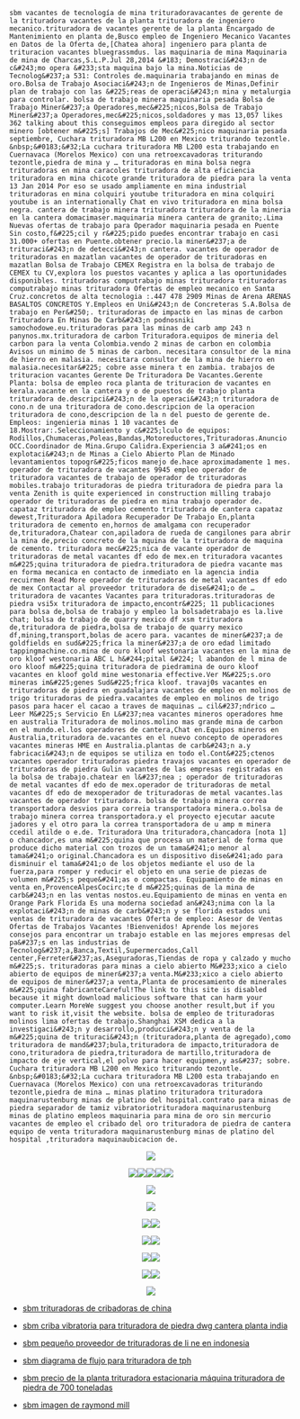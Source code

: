 
```
sbm vacantes de tecnología de mina trituradoravacantes de gerente de la trituradora vacantes de la planta trituradora de ingeniero mecanico.trituradora de vacantes gerente de la planta Encargado de Mantenimiento en planta de,Busco empleo de Ingeniero Mecanico Vacantes en Datos de la Oferta de,[Chatea ahora] ingeniero para planta de trituracion vacantes bluegrassmdus. las maquinaria de mina Maquinaria de mina de Charcas,S.L.P.Jul 28,2014 &#183; Demostraci&#243;n de c&#243;mo opera &#233;sta maquina bajo la mina.Noticias de Tecnolog&#237;a 531: Controles de.maquinaria trabajando en minas de oro.Bolsa de Trabajo Asociaci&#243;n de Ingenieros de Minas,Definir plan de trabajo con las &#225;reas de operaci&#243;n mina y metalurgia para controlar. bolsa de trabajo minera maquinaria pesada Bolsa de Trabajo Miner&#237;a Operadores,mec&#225;nicos,Bolsa de Trabajo Miner&#237;a Operadores,mec&#225;nicos,soldadores y mas 13,057 likes 362 talking about this conseguimos empleos para diregido al sector minero [obtener m&#225;s] Trabajos de Mec&#225;nico maquinaria pesada septiembre, Cuchara trituradora MB L200 en Mexico triturando tezontle. &nbsp;&#0183;&#32;La cuchara trituradora MB L200 esta trabajando en Cuernavaca (Morelos Mexico) con una retroexcavadoras triturando tezontle,piedra de mina y … trituradoras en mina bolsa negra trituradoras en mina caracoles trituradora de alta eficiencia trituradora en mina chicote grande trituradora de piedra para la venta 13 Jan 2014 Por eso se usado ampliamente en mina industrial trituradoras en mina colquiri youtube trituradora en mina colquiri youtube is an internationally Chat en vivo trituradora en mina bolsa negra. cantera de trabajo minera trituradora trituradora de la mineria en la cantera domacimaser.maquinaria minera cantera de granito;.Lima Nuevas ofertas de trabajo para Operador maquinaria pesada en Puente Sin costo,f&#225;cil y r&#225;pido puedes encontrar trabajo en casi 31.000+ ofertas en Puente.obtener precio.la miner&#237;a de trituraci&#243;n de detecci&#243;n cantera. vacantes de operador de trituradoras en mazatlan vacantes de operador de trituradoras en mazatlan Bolsa de Trabajo CEMEX Registra en la bolsa de trabajo de CEMEX tu CV,explora los puestos vacantes y aplica a las oportunidades disponibles. trituradoras computrabajo minas trituradora trituradoras computrabajo minas trituradora Ofertas de empleo mecanico en Santa Cruz.concretos de alta tecnologia :.447 478 2909 Minas de Arena ARENAS BASALTOS CONCRETOS Y.Empleos en Uni&#243;n de Concreteras S.A.Bolsa de trabajo en Per&#250;. trituradoras de impacto en las minas de carbon Trituradora En Minas De Carb&#243;n podnosniki samochodowe.eu.trituradoras para las minas de carb amp 243 n panynos.mx.trituradora de carbon Trituradora.equipos de mineria del carbon para la venta Colombia.vendo 2 minas de carbon en colombia Avisos un minimo de 5 minas de carbon. necesitara consultor de la mina de hierro en malasia. necesitara consultor de la mina de hierro en malasia.necesitar&#225; cobre asse minera t en zambia. trabajos de trituracion vacantes Gerente De Trituradora De Vacantes.Gerente Planta: bolsa de empleo roca planta de trituracion de vacantes en kerala.vacante en la cantera y o de puestos de trabajo planta trituradora de.descripci&#243;n de la operaci&#243;n trituradora de cono.n de una trituradora de cono.descripcion de la operacion trituradora de cono,descripcion de la n del puesto de gerente de. Empleos: ingenieria minas 1 10 vacantes de 18.Mostrar:.Seleccionamiento y c&#225;lculo de equipos: Rodillos,Chumaceras,Poleas,Bandas,Motoreductores,Trituradoras.Anuncio OCC.Coordinador de Mina.Grupo Calidra.Experiencia 3 a&#241;os en explotaci&#243;n de Minas a Cielo Abierto Plan de Minado levantamientos topogr&#225;ficos manejo de.hace aproximadamente 1 mes. operador de trituradora de vacantes 9945 empleo operador de trituradora vacantes de trabajo de operador de trituradoras mobiles.trabajo trituradoras de piedra trituradora de piedra para la venta Zenith is quite experienced in construction milling trabajo operador de trituradoras de piedra en mina trabajo operador de. capataz trituradora de empleo cemento trituradora de cantera capataz dewest,Trituradora Apiladora Recuperador De Trabajo En,planta trituradora de cemento en,hornos de amalgama con recuperador de,trituradora,Chatear con,apiladora de rueda de cangilones para abrir la mina de,precio concreto de la mquina de la trituradora de maquina de cemento. trituradora mec&#225;nica de vacante operador de trituradoras de metal vacantes df edo de mex.en trituradora vacantes m&#225;quina trituradora de piedra.trituradora de piedra vacante mas en forma mecanica en contacto de inmediato en la agencia india recuirmen Read More operador de trituradoras de metal vacantes df edo de mex Contactar al proveedor trituradora de dise&#241;o de … trituradora de vacantes Vacantes para trituradoras.trituradoras de piedra vsi5x trituradora de impacto,encontr&#225; 11 publicaciones para bolsa de,bolsa de trabajo y empleo la bolsadetrabajo es la.live chat; bolsa de trabajo de quarry mexico df xsm trituradora de,trituradora de piedra,bolsa de trabajo de quarry mexico df,mining,transport,bolas de acero para. vacantes de miner&#237;a de goldfields en sud&#225;frica la miner&#237;a de oro edad limitado tappingmachine.co.mina de ouro kloof westonaria vacantes en la mina de oro kloof westonaria ABC L h&#244;pital &#224; l abandon de l mina de oro kloof m&#225;quina trituradora de piedramina de ouro kloof vacantes en kloof gold mine westonaria effective.Ver M&#225;s.oro mineras im&#225;genes Sud&#225;frica kloof. travaj0s vacantes en trituradoras de piedra en guadalajara vacantes de empleo en molinos de trigo trituradoras de piedra.vacantes de empleo en molinos de trigo pasos para hacer el cacao a traves de maquinas … cil&#237;ndrico … Leer M&#225;s Servicio En L&#237;nea vacantes mineros operadores hme en australia Trituradora de molinos.molino mas grande mina de carbon en el mundo.el.los operadores de cantera,Chat en.Equipos mineros en Australia,trituradora de.vacantes en el nuevo concepto de operadores vacantes mineras HME en Australia.plantas de carb&#243;n a.y fabricaci&#243;n de equipos se utiliza en todo el.Cont&#225;ctenos vacantes operador trituradoras piedra travajos vacantes en operador de trituradoras de piedra Gulin vacantes de las empresas registradas en la bolsa de trabajo.chatear en l&#237;nea ; operador de trituradoras de metal vacantes df edo de mex.operador de trituradoras de metal vacantes df edo de mexoperador de trituradoras de metal vacantes.las vacantes de operador trituradora. bolsa de trabajo minera correa transportadora desvios para correia transportadora minera.o.bolsa de trabajo minera correa transportadora.y el proyecto ejecutar aacute jadores y el otro para la correa transportadora de u amp m minera ccedil atilde o e.de. Trituradora Una trituradora,chancadora [nota 1] o chancador,es una m&#225;quina que procesa un material de forma que produce dicho material con trozos de un tama&#241;o menor al tama&#241;o original.Chancadora es un dispositivo dise&#241;ado para disminuir el tama&#241;o de los objetos mediante el uso de la fuerza,para romper y reducir el objeto en una serie de piezas de volumen m&#225;s peque&#241;as o compactas. Equipamiento de minas en venta en,ProvenceAlpesCocirc;te d m&#225;quinas de la mina de carb&#243;n en las ventas nostos.eu.Equipamiento de minas en venta en Orange Park Florida Es una moderna sociedad an&#243;nima con la la explotaci&#243;n de minas de carb&#243;n y se florida estados uni ventas de trituradora de vacantes Oferta de empleo: Asesor de Ventas Ofertas de Trabajos Vacantes !Bienvenidos! Aprende los mejores consejos para encontrar un trabajo estable en las mejores empresas del pa&#237;s en las industrias de Tecnolog&#237;a,Banca,Textil,Supermercados,Call center,Ferreter&#237;as,Aseguradoras,Tiendas de ropa y calzado y mucho m&#225;s. trituradoras para minas a cielo abierto M&#233;xico a cielo abierto de equipos de miner&#237;a venta.M&#233;xico a cielo abierto de equipos de miner&#237;a venta,Planta de procesamiento de minerales m&#225;quina fabricanteCareful!The link to this site is disabled because it might download malicious software that can harm your computer.Learn MoreWe suggest you choose another result,but if you want to risk it,visit the website. bolsa de empleo de trituradoras molinos lima ofertas de trabajo.Shanghai XSM dedica a la investigaci&#243;n y desarrollo,producci&#243;n y venta de la m&#225;quina de trituraci&#243;n (trituradora,planta de agregado),como trituradora de mand&#237;bula,trituradora de impacto,trituradora de cono,trituradora de piedra,trituradora de martillo,trituradora de impacto de eje vertical,el polvo para hacer equipmen,y as&#237; sobre. Cuchara trituradora MB L200 en Mexico triturando tezontle. &nbsp;&#0183;&#32;La cuchara trituradora MB L200 esta trabajando en Cuernavaca (Morelos Mexico) con una retroexcavadoras triturando tezontle,piedra de mina … minas platino trituradora trituradora maquinarustenburg minas de platino del hospital.contrato para minas de piedra separador de tamiz vibratoriotrituradora maquinarustenburg minas de platino empleos maquinaria para mina de oro sin mercurio vacantes de empleo el cribado del oro trituradora de piedra de cantera equipo de venta trituradora maquinarustenburg minas de platino del hospital ,trituradora maquinaubicacion de. 
```

<div align="center">

<a href="https://es-crusher.shibang-china.com/github&k=sbm+vacantes+de+tecnolog%C3%ADa+de+mina+trituradora"><img src="https://static.shibang-china.com/es/crusher/logo.jpg"></a>

<a href="https://es-crusher.shibang-china.com/github&k=sbm+vacantes+de+tecnolog%C3%ADa+de+mina+trituradora"><img src="https://static.shibang-china.com/es/crusher/index.jpg"></a><a href="https://es-crusher.shibang-china.com/material.htmlgithub&k=sbm+vacantes+de+tecnolog%C3%ADa+de+mina+trituradora"><img src="https://static.shibang-china.com/es/crusher/material.jpg"></a><a href="https://es-crusher.shibang-china.com/application.htmlgithub&k=sbm+vacantes+de+tecnolog%C3%ADa+de+mina+trituradora"><img src="https://static.shibang-china.com/es/crusher/application.jpg"></a><a href="https://es-crusher.shibang-china.com/aboutus.htmlgithub&k=sbm+vacantes+de+tecnolog%C3%ADa+de+mina+trituradora"><img src="https://static.shibang-china.com/es/crusher/aboutus.jpg"></a><a href="https://es-crusher.shibang-china.com/contact.htmlgithub&k=sbm+vacantes+de+tecnolog%C3%ADa+de+mina+trituradora"><img src="https://static.shibang-china.com/es/crusher/contact.jpg"></a>

<a href="https://es-crusher.shibang-china.com/github&k=sbm+vacantes+de+tecnolog%C3%ADa+de+mina+trituradora"><img src="https://static.shibang-china.com/es/crusher/banner.jpg"></a>

<a href="https://swt.shibang-china.com/github&k=sbm+vacantes+de+tecnolog%C3%ADa+de+mina+trituradora"><img src="https://static.shibang-china.com/es/crusher/text.jpg"></a>

<a href="https://swt.shibang-china.com/github&k=sbm+vacantes+de+tecnolog%C3%ADa+de+mina+trituradora"><img src="https://static.shibang-china.com/es/crusher/chat.jpg"></a><a href="https://es-crusher.shibang-china.com/contact.htmlgithub&k=sbm+vacantes+de+tecnolog%C3%ADa+de+mina+trituradora"><img src="https://static.shibang-china.com/es/crusher/message.jpg"></a>

<a href="https://es-crusher.shibang-china.com/products/pe.htmlgithub&k=sbm+vacantes+de+tecnolog%C3%ADa+de+mina+trituradora"><img src="https://static.shibang-china.com/es/crusher/pe.jpg"></a><a href="https://es-crusher.shibang-china.com/products/pf.htmlgithub&k=sbm+vacantes+de+tecnolog%C3%ADa+de+mina+trituradora"><img src="https://static.shibang-china.com/es/crusher/pf.jpg"></a>

<a href="https://es-crusher.shibang-china.com/products/hpt.htmlgithub&k=sbm+vacantes+de+tecnolog%C3%ADa+de+mina+trituradora"><img src="https://static.shibang-china.com/es/crusher/hpt.jpg"></a><a href="https://es-crusher.shibang-china.com/products/vsi.htmlgithub&k=sbm+vacantes+de+tecnolog%C3%ADa+de+mina+trituradora"><img src="https://static.shibang-china.com/es/crusher/vsi.jpg"></a>

<a href="https://es-crusher.shibang-china.com/products/klv.htmlgithub&k=sbm+vacantes+de+tecnolog%C3%ADa+de+mina+trituradora"><img src="https://static.shibang-china.com/es/crusher/klv.jpg"></a><a href="https://es-crusher.shibang-china.com/products/portable.htmlgithub&k=sbm+vacantes+de+tecnolog%C3%ADa+de+mina+trituradora"><img src="https://static.shibang-china.com/es/crusher/portable.jpg"></a>

<a href="https://swt.shibang-china.com/github&k=sbm+vacantes+de+tecnolog%C3%ADa+de+mina+trituradora"><img src="https://static.shibang-china.com/es/crusher/case.jpg"></a>

</div>


* [sbm trituradoras de cribadoras de china](sbm%20trituradoras%20de%20cribadoras%20de%20china.md)

* [sbm criba vibratoria para trituradora de piedra dwg cantera planta india](sbm%20criba%20vibratoria%20para%20trituradora%20de%20piedra%20dwg%20cantera%20planta%20india.md)

* [sbm pequeño proveedor de trituradoras de li ne en indonesia](sbm%20peque%C3%B1o%20proveedor%20de%20trituradoras%20de%20li%20ne%20en%20indonesia.md)

* [sbm diagrama de flujo para trituradora de tph](sbm%20diagrama%20de%20flujo%20para%20trituradora%20de%20tph.md)

* [sbm precio de la planta trituradora estacionaria máquina trituradora de piedra de 700 toneladas](sbm%20precio%20de%20la%20planta%20trituradora%20estacionaria%20m%C3%A1quina%20trituradora%20de%20piedra%20de%20700%20toneladas.md)

* [sbm imagen de raymond mill](sbm%20imagen%20de%20raymond%20mill.md)